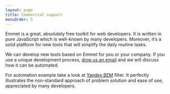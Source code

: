 ```yaml
---
layout: page
title: Commercial support
menuOrder: 5
---
```

Emmet is a great, absolutely free toolkit for web developers. It is written in pure JavaScript which is well-known by many developers. Moreover, it’s a solid platform for new tools that will simplify the daily routine tasks.

We can develop new tools based on Emmet for you or your company. If you use a unique development process, [drop us an email](mailto:info@emmet.io) and we will discuss how it can be automated.

For automation example take a look at [Yandex BEM](http://docs.emmet.io/filters/bem/) filter. It perfectly illustrates the non-standard approach of problem solution and ease of use, appreciated by many developers.